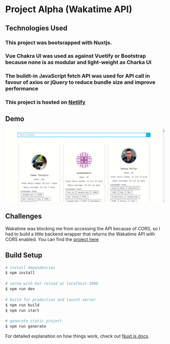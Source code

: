 # Project Alpha (Wakatime API)

## Technologies Used

### This project was bootsrapped with Nuxtjs.

### Vue Chakra UI was used as against Vuetify or Bootstrap because none is as modular and light-weight as Charka UI

### The buildt-in JavaScript fetch API was used for API call in favour of axios or jQuery to reduce bundle size and improve performance

### This project is hosted on [Netlify](https://wakatime.netlify.app/)

## Demo

![Demo](./assets/demo.png)

## Challenges

Wakatime was blocking me from accessing the API because of CORS, so I had to build a little backend wrapper that returns the Wakatime API with CORS enabled. You can find the [project here](https://github.com/ejirocodes/wakatime/blob/master/index.js)

## Build Setup

```bash
# install dependencies
$ npm install

# serve with hot reload at localhost:3000
$ npm run dev

# build for production and launch server
$ npm run build
$ npm run start

# generate static project
$ npm run generate
```

For detailed explanation on how things work, check out [Nuxt.js docs](https://nuxtjs.org).

